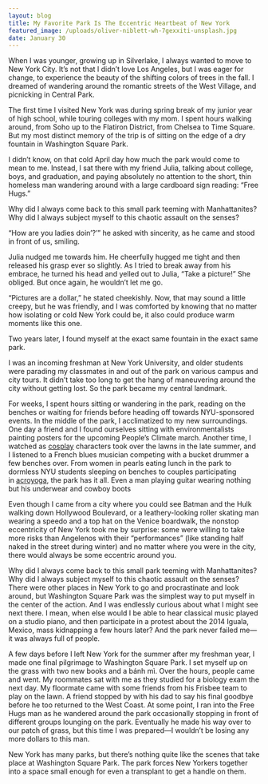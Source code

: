```yaml
---
layout: blog
title: My Favorite Park Is The Eccentric Heartbeat of New York
featured_image: /uploads/oliver-niblett-wh-7gexxiti-unsplash.jpg
date: January 30
---
```


When I was younger, growing up in Silverlake, I always wanted to move to New York City. It’s not that I didn’t love Los Angeles, but I was eager for change, to experience the beauty of the shifting colors of trees in the fall. I dreamed of wandering around the romantic streets of the West Village, and picnicking in Central Park.

The first time I visited New York was during spring break of my junior year of high school, while touring colleges with my mom. I spent hours walking around, from Soho up to the Flatiron District, from Chelsea to Time Square. But my most distinct memory of the trip is of sitting on the edge of a dry fountain in Washington Square Park.

I didn’t know, on that cold April day how much the park would come to mean to me. Instead, I sat there with my friend Julia, talking about college, boys, and graduation, and paying absolutely no attention to the short, thin homeless man wandering around with a large cardboard sign reading: “Free Hugs.”

Why did I always come back to this small park teeming with Manhattanites? Why did I always subject myself to this chaotic assault on the senses?

“How are you ladies doin’?’” he asked with sincerity, as he came and stood in front of us, smiling.

Julia nudged me towards him. He cheerfully hugged me tight and then released his grasp ever so slightly. As I tried to break away from his embrace, he turned his head and yelled out to Julia, “Take a picture\!” She obliged. But once again, he wouldn’t let me go.

“Pictures are a dollar,” he stated cheekishly. Now, that may sound a little creepy, but he was friendly, and I was comforted by knowing that no matter how isolating or cold New York could be, it also could produce warm moments like this one.

Two years later, I found myself at the exact same fountain in the exact same park.

I was an incoming freshman at New York University, and older students were parading my classmates in and out of the park on various campus and city tours. It didn’t take too long to get the hang of maneuvering around the city without getting lost. So the park became my central landmark.

For weeks, I spent hours sitting or wandering in the park, reading on the benches or waiting for friends before heading off towards NYU-sponsored events. In the middle of the park, I acclimatized to my new surroundings. One day a friend and I found ourselves sitting with environmentalists painting posters for the upcoming People’s Climate march. Another time, I watched as&nbsp;[cosplay](https://en.wikipedia.org/wiki/Cosplay)&nbsp;characters took over the lawns in the late summer, and I listened to a French blues musician competing with a bucket drummer a few benches over. From women in pearls eating lunch in the park to dormless NYU students sleeping on benches to couples participating in&nbsp;[acroyoga](https://en.wikipedia.org/wiki/Acroyoga), the park has it all. Even a man playing guitar wearing nothing but his underwear and cowboy boots

Even though I came from a city where you could see Batman and the Hulk walking down Hollywood Boulevard, or a leathery-looking roller skating man wearing a speedo and a top hat on the Venice boardwalk, the nonstop eccentricity of New York took me by surprise: some were willing to take more risks than Angelenos with their “performances” (like standing half naked in the street during winter) and no matter where you were in the city, there would always be some eccentric around you.

Why did I always come back to this small park teeming with Manhattanites? Why did I always subject myself to this chaotic assault on the senses? There were other places in New York to go and procrastinate and look around, but Washington Square Park was the simplest way to put myself in the center of the action. And I was endlessly curious about what I might see next there. I mean, when else would I be able to hear classical music played on a studio piano, and then participate in a protest about the 2014 Iguala, Mexico, mass kidnapping a few hours later? And the park never failed me—it was always full of people.

A few days before I left New York for the summer after my freshman year, I made one final pilgrimage to Washington Square Park. I set myself up on the grass with two new books and a b&aacute;nh m&igrave;. Over the hours, people came and went. My roommates sat with me as they studied for a biology exam the next day. My floormate came with some friends from his Frisbee team to play on the lawn. A friend stopped by with his dad to say his final goodbye before he too returned to the West Coast. At some point, I ran into the Free Hugs man as he wandered around the park occasionally stopping in front of different groups lounging on the park. Eventually he made his way over to our patch of grass, but this time I was prepared—I wouldn’t be losing any more dollars to this man.

New York has many parks, but there’s nothing quite like the scenes that take place at Washington Square Park. The park forces New Yorkers together into a space small enough for even a transplant to get a handle on them.
